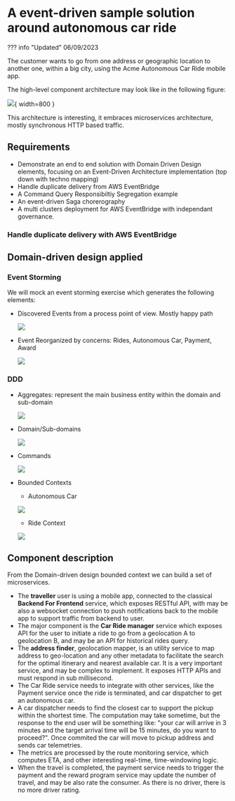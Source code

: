 # A event-driven sample solution around autonomous car ride

??? info "Updated"
    06/09/2023

The customer wants to go from one address or geographic location to another one, within a big city, using the Acme Autonomous Car Ride mobile app.

The high-level component architecture may look like in the following figure:

![](../../diagrams/classical-sync-arch.drawio.png){ width=800 }

This architecture is interesting, it embraces microservices architecture, mostly synchronous HTTP based traffic. 

## Requirements

* Demonstrate an end to end solution with Domain Driven Design elements, focusing on an Event-Driven Architecture implementation (top down with techno mapping)
* Handle duplicate delivery from AWS EventBridge
* A Command Query Responsibiltiy Segregation example
* An event-driven Saga chorerography
* A multi clusters deployment for AWS EventBridge with independant governance.

### Handle duplicate delivery with AWS EventBridge

## Domain-driven design applied

### Event Storming

We will mock an event storming exercise which generates the following elements:

* Discovered Events from a process point of view. Mostly happy path

    ![](./diagrams/events-ddd.drawio.png)

* Event Reorganized by concerns: Rides, Autonomous Car, Payment, Award

    ![](./diagrams/events-concern-ddd.drawio.png)

### DDD

* Aggregates: represent the main business entity within the domain and sub-domain

    ![](./diagrams/aggregate-ddd.drawio.png)

* Domain/Sub-domains

    ![](./diagrams/domain-ddd.drawio.png)

* Commands

    ![](./diagrams/command-ddd.drawio.png)

* Bounded Contexts 

    * Autonomous Car

    ![](./diagrams/car-context.drawio.png)

    * Ride Context

    ![](./diagrams/ride-context.drawio.png)

## Component description

From the Domain-driven design bounded context we can build a set of microservices. 

* The **traveller** user is using a mobile app, connected to the classical **Backend For Frontend** service, which exposes RESTful API, with may be also a websocket connection to push notifications back to the mobile app to support traffic from backend to user.
* The major component is the **Car Ride manager** service which exposes API for the user to initiate a ride to go from a geolocation A to geolocation B, and may be an API for historical rides query.
* The **address finder**, geolocation mapper, is an utility service to map address to geo-location and any other metadata to facilitate the search for the optimal itinerary and nearest available car. It is a very important service, and may be complex to implement. It exposes HTTP APIs and must respond in sub millisecond.
* The Car Ride service needs to integrate with other services, like the Payment service once the ride is terminated, and car dispatcher to get an autonomous car.
* A car dispatcher needs to find the closest car to support the pickup within the shortest time. The computation may take sometime, but the response to the end user will be something like: "your car will arrive in 3 minutes and the target arrival time will be 15 minutes, do you want to proceed?". Once commited the car will move to pickup address and sends car telemetries. 
* The metrics are processed by the route monitoring service, which computes ETA, and other interesting real-time, time-windowing logic.
* When the travel is completed, the payment service needs to trigger the payment and the reward program service may update the number of travel, and may be also rate the consumer. As there is no driver, there is no more driver rating. 